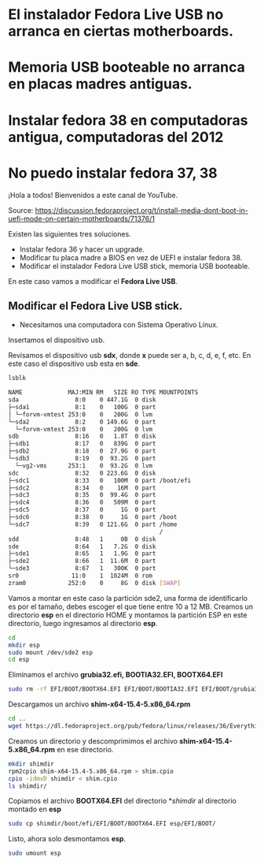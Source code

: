 # El instalador Fedora Live USB no arranca en ciertas motherboards.
# Memoria USB booteable no arranca en placas madres antiguas.
# Instalar fedora 38 en computadoras antigua, computadoras del 2012
# No puedo instalar fedora 37, 38

¡Hola a todos! Bienvenidos a este canal de YouTube.


Source:
https://discussion.fedoraproject.org/t/install-media-dont-boot-in-uefi-mode-on-certain-motherboards/71376/1

Existen las siguientes tres soluciones.

- Instalar fedora 36 y hacer un upgrade.
- Modificar tu placa madre a BIOS en vez de UEFI e instalar fedora 38.
- Modificar el instalador Fedora Live USB stick, memoria USB booteable.

En este caso vamos a modificar el **Fedora Live USB**.

## Modificar el Fedora Live USB stick.

- Necesitamos una computadora con Sistema Operativo Linux.

Insertamos el dispositivo usb.

Revisamos el dispositivo usb **sdx**, donde **x** puede ser a, b, c, d, e, f, etc.
En este caso el dispositivo usb esta en **sde**.

```bash
lsblk
```
```bash
NAME             MAJ:MIN RM   SIZE RO TYPE MOUNTPOINTS
sda                8:0    0 447.1G  0 disk 
├─sda1             8:1    0   100G  0 part 
│ └─forvm-vmtest 253:0    0   200G  0 lvm  
└─sda2             8:2    0 149.6G  0 part 
  └─forvm-vmtest 253:0    0   200G  0 lvm  
sdb                8:16   0   1.8T  0 disk 
├─sdb1             8:17   0   839G  0 part 
├─sdb2             8:18   0  27.9G  0 part 
└─sdb3             8:19   0  93.2G  0 part 
  └─vg2-vms      253:1    0  93.2G  0 lvm  
sdc                8:32   0 223.6G  0 disk 
├─sdc1             8:33   0   100M  0 part /boot/efi
├─sdc2             8:34   0    16M  0 part 
├─sdc3             8:35   0  99.4G  0 part 
├─sdc4             8:36   0   509M  0 part 
├─sdc5             8:37   0     1G  0 part 
├─sdc6             8:38   0     1G  0 part /boot
└─sdc7             8:39   0 121.6G  0 part /home
                                           /
sdd                8:48   1     0B  0 disk 
sde                8:64   1   7.2G  0 disk 
├─sde1             8:65   1   1.9G  0 part 
├─sde2             8:66   1  11.6M  0 part 
└─sde3             8:67   1   300K  0 part 
sr0               11:0    1  1024M  0 rom  
zram0            252:0    0     8G  0 disk [SWAP]
```
Vamos a montar en este caso la partición sde2, una forma de identificarlo es por el tamaño, debes escoger el que tiene entre 10 a 12 MB.
Creamos un directorio **esp** en el directorio HOME y montamos la partición ESP en este directorio, luego ingresamos al directorio **esp**.

```bash
cd
mkdir esp
sudo mount /dev/sde2 esp
cd esp
```

Eliminamos el archivo **grubia32.efi, BOOTIA32.EFI, BOOTX64.EFI**
```bash
sudo rm -rf EFI/BOOT/BOOTX64.EFI EFI/BOOT/BOOTIA32.EFI EFI/BOOT/grubia32.efi
```

Descargamos un archivo **shim-x64-15.4-5.x86_64.rpm**
```bash
cd ..
wget https://dl.fedoraproject.org/pub/fedora/linux/releases/36/Everything/x86_64/os/Packages/s/shim-x64-15.4-5.x86_64.rpm
```

Creamos un directorio y descomprimimos el archivo **shim-x64-15.4-5.x86_64.rpm** en ese directorio.
```bash
mkdir shimdir
rpm2cpio shim-x64-15.4-5.x86_64.rpm > shim.cpio
cpio -idmvD shimdir < shim.cpio
ls shimdir/
```

Copiamos el archivo **BOOTX64.EFI** del directorio **shimdir* al directorio montado en **esp**

```bash
sudo cp shimdir/boot/efi/EFI/BOOT/BOOTX64.EFI esp/EFI/BOOT/
```
Listo, ahora solo desmontamos **esp**.

```bash
sudo umount esp
```
